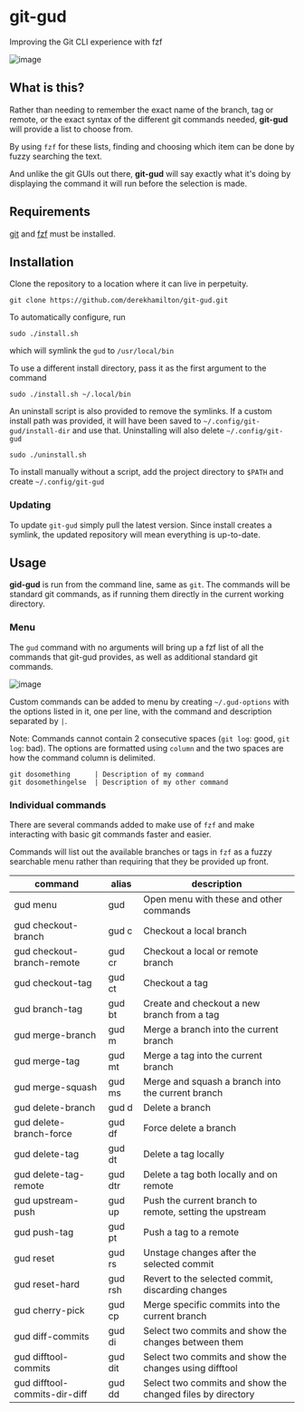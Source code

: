 # git-gud

Improving the Git CLI experience with fzf

![image](https://i.imgur.com/caoe79G.gif)

## What is this?

Rather than needing to remember the exact name of the branch, tag or remote, or the exact syntax of the different git commands needed, **git-gud** will provide a list to choose from.

By using `fzf` for these lists, finding and choosing which item can be done by fuzzy searching the text.

And unlike the git GUIs out there, **git-gud** will say exactly what it's doing by displaying the command it will run before the selection is made.

## Requirements

[git](https://github.com/git/git) and [fzf](https://github.com/junegunn/fzf) must be installed.

## Installation

Clone the repository to a location where it can live in perpetuity.

```
git clone https://github.com/derekhamilton/git-gud.git
```

To automatically configure, run

```
sudo ./install.sh
```

which will symlink the `gud` to `/usr/local/bin`

To use a different install directory, pass it as the first argument to the command

```
sudo ./install.sh ~/.local/bin
```

An uninstall script is also provided to remove the symlinks. If a custom install path was provided, it will have been saved to `~/.config/git-gud/install-dir` and use that. Uninstalling will also delete `~/.config/git-gud`

```
sudo ./uninstall.sh
```

To install manually without a script, add the project directory to `$PATH` and create `~/.config/git-gud`

### Updating

To update `git-gud` simply pull the latest version. Since install creates a symlink, the updated repository will mean everything is up-to-date.

## Usage

**gid-gud** is run from the command line, same as `git`. The commands will be standard git commands, as if running them directly in the current working directory.

### Menu

The `gud` command with no arguments will bring up a fzf list of all the commands that git-gud provides, as well as additional standard git commands.

![image](https://i.imgur.com/BO7rhuw.png)

Custom commands can be added to menu by creating `~/.gud-options` with the options listed in it, one per line, with the command and description separated by `|`.

Note: Commands cannot contain 2 consecutive spaces (`git log`: good, `git  log`: bad). The options are formatted using `column` and the two spaces are how the command column is delimited.

```
git dosomething      | Description of my command
git dosomethingelse  | Description of my other command
```

### Individual commands

There are several commands added to make use of `fzf` and make interacting with basic git commands faster and easier.

Commands will list out the available branches or tags in `fzf` as a fuzzy searchable menu rather than requiring that they be provided up front.

| command                       | alias   | description                                                |
| ----------------------------- | --------| ---------------------------------------------------------- |
| gud menu                      | gud     | Open menu with these and other commands                    |
| gud checkout-branch           | gud c   | Checkout a local branch                                    |
| gud checkout-branch-remote    | gud cr  | Checkout a local or remote branch                          |
| gud checkout-tag              | gud ct  | Checkout a tag                                             |
| gud branch-tag                | gud bt  | Create and checkout a new branch from a tag                |
| gud merge-branch              | gud m   | Merge a branch into the current branch                     |
| gud merge-tag                 | gud mt  | Merge a tag into the current branch                        |
| gud merge-squash              | gud ms  | Merge and squash a branch into the current branch          |
| gud delete-branch             | gud d   | Delete a branch                                            |
| gud delete-branch-force       | gud df  | Force delete a branch                                      |
| gud delete-tag                | gud dt  | Delete a tag locally                                       |
| gud delete-tag-remote         | gud dtr | Delete a tag both locally and on remote                    |
| gud upstream-push             | gud up  | Push the current branch to remote, setting the upstream    |
| gud push-tag                  | gud pt  | Push a tag to a remote                                     |
| gud reset                     | gud rs  | Unstage changes after the selected commit                  |
| gud reset-hard                | gud rsh | Revert to the selected commit, discarding changes          |
| gud cherry-pick               | gud cp  | Merge specific commits into the current branch             |
| gud diff-commits              | gud di  | Select two commits and show the changes between them       |
| gud difftool-commits          | gud dit | Select two commits and show the changes using difftool     |
| gud difftool-commits-dir-diff | gud dd  | Select two commits and show the changed files by directory |
